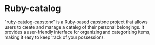 # Ruby-catalog
"ruby-catalog-capstone" is a Ruby-based capstone project that allows users to create and manage a catalog of their personal belongings. It provides a user-friendly interface for organizing and categorizing items, making it easy to keep track of your possessions.
